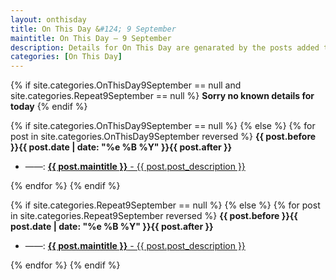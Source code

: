 ```yaml
---
layout: onthisday
title: On This Day &#124; 9 September
maintitle: On This Day — 9 September
description: Details for On This Day are genarated by the posts added to the website so the content is subject to changes/updates over time.
categories: [On This Day]
---
```


{% if site.categories.OnThisDay9September == null and site.categories.Repeat9September == null %}
<strong>Sorry no known details for today</strong>
{% endif %}

{% if site.categories.OnThisDay9September == null %}
{% else %}
{% for post in site.categories.OnThisDay9September reversed %}
<strong>{{ post.before }}{{ post.date | date: "%e %B %Y" }}{{ post.after }}</strong>
<ul>
<li> ——: <a href="{{ post.url }}"><strong>{{ post.maintitle }}</strong> - {{ post.post_description }}</a></li>
</ul>
{% endfor %}
{% endif %}

{% if site.categories.Repeat9September == null %}
{% else %}
{% for post in site.categories.Repeat9September reversed %}
<strong>{{ post.before }}{{ post.date | date: "%e %B %Y" }}{{ post.after }}</strong>
<ul>
<li> ——: <a href="{{ post.url }}"><strong>{{ post.maintitle }}</strong> - {{ post.post_description }}</a></li>
</ul>
{% endfor %}
{% endif %}
